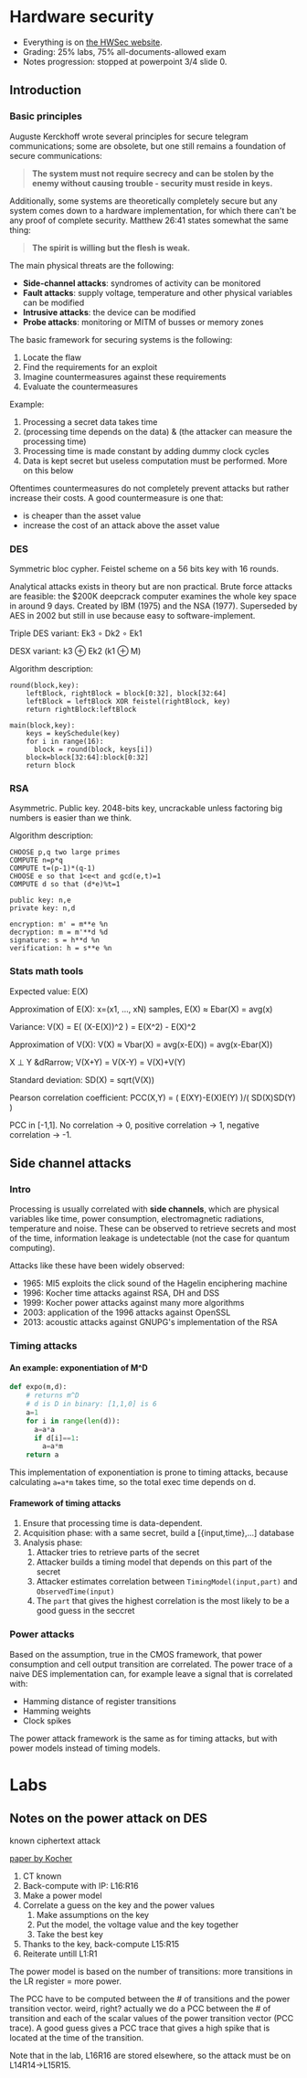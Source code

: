 # Hardware security

* Everything is on [the HWSec website](http://soc.eurecom.fr/HWSec/).
* Grading: 25% labs, 75% all-documents-allowed exam
* Notes progression: stopped at powerpoint 3/4 slide 0.

## Introduction

### Basic principles

Auguste Kerckhoff wrote several principles for secure telegram communications; some are obsolete, but one still remains a foundation of secure communications:

> **The system must not require secrecy and can be stolen by the enemy without causing trouble - security must reside in keys.**

Additionally, some systems are theoretically completely secure but any system comes down to a hardware implementation, for which there can't be any proof of complete security. Matthew 26:41 states somewhat the same thing:

> **The spirit is willing but the flesh is weak.**

The main physical threats are the following:

* **Side-channel attacks**: syndromes of activity can be monitored
* **Fault attacks**: supply voltage, temperature and other physical variables can be modified
* **Intrusive attacks**: the device can be modified
* **Probe attacks**: monitoring or MITM of busses or memory zones

The basic framework for securing systems is the following:

1. Locate the flaw
2. Find the requirements for an exploit
3. Imagine countermeasures against these requirements
4. Evaluate the countermeasures

Example:

1. Processing a secret data takes time
2. (processing time depends on the data) & (the attacker can measure the processing time)
3. Processing time is made constant by adding dummy clock cycles
4. Data is kept secret but useless computation must be performed. More on this below

Oftentimes countermeasures do not completely prevent attacks but rather increase their costs. A good countermeasure is one that:

* is cheaper than the asset value
* increase the cost of an attack above the asset value

### DES

Symmetric bloc cypher. Feistel scheme on a 56 bits key with 16 rounds.

Analytical attacks exists in theory but are non practical. Brute force attacks are feasible: the $200K deepcrack computer examines the whole key space in around 9 days. Created by IBM (1975) and the NSA (1977). Superseded by AES in 2002 but still in use because easy to software-implement.

Triple DES variant: Ek3 &#8728; Dk2 &#8728; Ek1

DESX variant: k3 &oplus; Ek2 (k1 &oplus; M)

Algorithm description:

```
round(block,key):
	leftBlock, rightBlock = block[0:32], block[32:64]
	leftBlock = leftBlock XOR feistel(rightBlock, key)
	return rightBlock:leftBlock

main(block,key):
	keys = keySchedule(key)
	for i in range(16):
	  block = round(block, keys[i])
	block=block[32:64]:block[0:32]
	return block
```

### RSA

Asymmetric. Public key. 2048-bits key, uncrackable unless factoring big numbers is easier than we think. 

Algorithm description:

```
CHOOSE p,q two large primes
COMPUTE n=p*q
COMPUTE t=(p-1)*(q-1)
CHOOSE e so that 1<e<t and gcd(e,t)=1
COMPUTE d so that (d*e)%t=1

public key: n,e
private key: n,d

encryption: m' = m**e %n
decryption: m = m'**d %d
signature: s = h**d %n
verification: h = s**e %n
```

### Stats math tools

Expected value: E(X)

Approximation of E(X): x=(x1, ..., xN) samples, E(X) &approx; Ebar(X) = avg(x)

Variance: V(X) = E( (X-E(X))^2 ) = E(X^2) - E(X)^2

Approximation of V(X): V(X) &approx; Vbar(X) = avg(x-E(X)) = avg(x-Ebar(X))

X &perp; Y &dRarrow; V(X+Y) = V(X-Y) = V(X)+V(Y)

Standard deviation: SD(X) = sqrt(V(X))

Pearson correlation coefficient: PCC(X,Y) = ( E(XY)-E(X)E(Y) )/( SD(X)SD(Y) )

PCC in [-1,1]. No correlation -> 0, positive correlation -> 1, negative correlation -> -1.



## Side channel attacks

### Intro

Processing is usually correlated with **side channels**, which are physical variables like time, power consumption, electromagnetic radiations, temperature and noise. These can be observed to retrieve secrets and most of the time, information leakage is undetectable (not the case for quantum computing).

Attacks like these have been widely observed:

* 1965: MI5 exploits the click sound of the Hagelin enciphering machine
* 1996: Kocher time attacks against RSA, DH and DSS
* 1999: Kocher power attacks against many more algorithms
* 2003: application of the 1996 attacks against OpenSSL
* 2013: acoustic attacks against GNUPG's implementation of the RSA

### Timing attacks

#### An example: exponentiation of M^D

```python
def expo(m,d):
	# returns m^D
	# d is D in binary: [1,1,0] is 6
	a=1
	for i in range(len(d)):
	  a=a*a
	  if d[i]==1:
	    a=a*m
	return a
```

This implementation of exponentiation is prone to timing attacks, because calculating `a=a*m` takes time, so the total exec time depends on d.

#### Framework of timing attacks

1. Ensure that processing time is data-dependent.
2. Acquisition phase: with a same secret, build a [{input,time},...] database
3. Analysis phase:
	1. Attacker tries to retrieve parts of the secret
	2. Attacker builds a timing model that depends on this part of the secret
	3. Attacker estimates correlation between `TimingModel(input,part)` and `ObservedTime(input)`
	4. The `part` that gives the highest correlation is the most likely to be a good guess in the seccret

### Power attacks

Based on the assumption, true in the CMOS framework, that power consumption and cell output transition are correlated. The power trace of a naive DES implementation can, for example leave a signal that is correlated with:

* Hamming distance of register transitions
* Hamming weights
* Clock spikes

The power attack framework is the same as for timing attacks, but with power models instead of timing models.





# Labs

## Notes on the power attack on DES

known ciphertext attack

[paper by Kocher](https://42xtjqm0qj0382ac91ye9exr-wpengine.netdna-ssl.com/wp-content/uploads/2015/08/DPA.pdf)

1. CT known
2. Back-compute with IP: L16:R16
3. Make a power model
4. Correlate a guess on the key and the power values
	1. Make assumptions on the key
	2. Put the model, the voltage value and the key together
	3. Take the best key
5. Thanks to the key, back-compute L15:R15
6. Reiterate untill L1:R1

The power model is based on the number of transitions: more transitions in the LR register = more power.

The PCC have to be computed between the # of transitions and the power transition vector. weird, right? actually we do a PCC between the # of transition and each of the scalar values of the power transition vector (PCC trace). A good guess gives a PCC trace that gives a high spike that is located at the time of the transition.

Note that in the lab, L16R16 are stored elsewhere, so the attack must be on L14R14->L15R15.